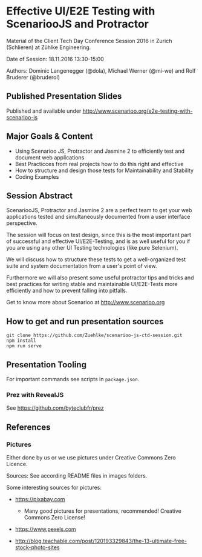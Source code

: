 # Effective UI/E2E Testing with ScenariooJS and Protractor

Material of the Client Tech Day Conference Session 2016 in Zurich (Schlieren) at Zühlke Engineering.

Date of Session: 18.11.2016 13:30-15:00

Authors: Dominic Langenegger (@dola), Michael Werner (@mi-we) and Rolf Bruderer (@bruderol)

## Published Presentation Slides

Published and available under http://www.scenarioo.org/e2e-testing-with-scenarioo-js

## Major Goals & Content

* Using Scenarioo JS, Protractor and Jasmine 2 to efficiently test and document web applications
* Best Practicces from real projects how to do this right and effective
* How to structure and design those tests for Maintainability and Stability
* Coding Examples

## Session Abstract

ScenariooJS, Protractor and Jasmine 2 are a perfect team to get your web applications tested and simultaneously documented from a user interface perspective. 

The session will focus on test design, since this is the most 
important part of successful and effective UI/E2E-Testing, and is as well useful for you if you are using any other UI Testing technologies (like pure Selenium).

We will discuss how to structure  these tests to get a well-organized test suite and system documentation from a user's point of view. 

Furthermore we will also present some useful protractor tips and tricks and best practices for writing stable and maintainable UI/E2E-Tests more efficiently and how to prevent falling into pitfalls.

Get to know more about Scenarioo at http://www.scenarioo.org

## How to get and run presentation sources

```
git clone https://github.com/Zuehlke/scenarioo-js-ctd-session.git
npm install
npm run serve
```

## Presentation Tooling

For important commands see scripts in `package.json`.

### Prez with RevealJS

See https://github.com/byteclubfr/prez

## References

### Pictures

Either done by us or we use pictures under Creative Commons Zero Licence.

Sources: See according README files in images folders.

Some interesting sources for pictures:

* https://pixabay.com
  * Many good pictures for presentations, recommended! Creative Commons Zero License!

* https://www.pexels.com

* http://blog.teachable.com/post/120193329843/the-13-ultimate-free-stock-photo-sites
